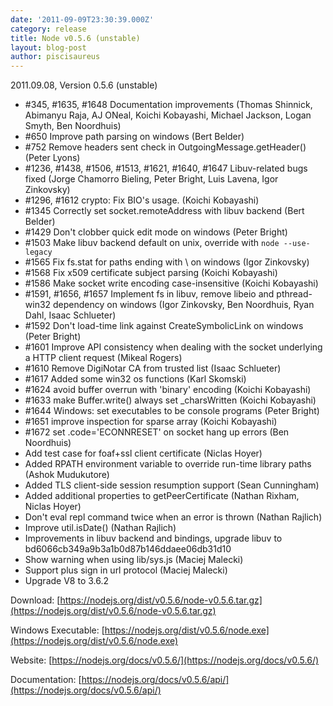 ```yaml
---
date: '2011-09-09T23:30:39.000Z'
category: release
title: Node v0.5.6 (unstable)
layout: blog-post
author: piscisaureus
---
```


2011.09.08, Version 0.5.6 (unstable)

- #345, #1635, #1648 Documentation improvements (Thomas Shinnick, Abimanyu Raja, AJ ONeal, Koichi Kobayashi, Michael Jackson, Logan Smyth, Ben Noordhuis)
- #650 Improve path parsing on windows (Bert Belder)
- #752 Remove headers sent check in OutgoingMessage.getHeader() (Peter Lyons)
- #1236, #1438, #1506, #1513, #1621, #1640, #1647 Libuv-related bugs fixed (Jorge Chamorro Bieling, Peter Bright, Luis Lavena, Igor Zinkovsky)
- #1296, #1612 crypto: Fix BIO's usage. (Koichi Kobayashi)
- #1345 Correctly set socket.remoteAddress with libuv backend (Bert Belder)
- #1429 Don't clobber quick edit mode on windows (Peter Bright)
- #1503 Make libuv backend default on unix, override with `node --use-legacy`
- #1565 Fix fs.stat for paths ending with \\ on windows (Igor Zinkovsky)
- #1568 Fix x509 certificate subject parsing (Koichi Kobayashi)
- #1586 Make socket write encoding case-insensitive (Koichi Kobayashi)
- #1591, #1656, #1657 Implement fs in libuv, remove libeio and pthread-win32 dependency on windows (Igor Zinkovsky, Ben Noordhuis, Ryan Dahl, Isaac Schlueter)
- #1592 Don't load-time link against CreateSymbolicLink on windows (Peter Bright)
- #1601 Improve API consistency when dealing with the socket underlying a HTTP client request (Mikeal Rogers)
- #1610 Remove DigiNotar CA from trusted list (Isaac Schlueter)
- #1617 Added some win32 os functions (Karl Skomski)
- #1624 avoid buffer overrun with 'binary' encoding (Koichi Kobayashi)
- #1633 make Buffer.write() always set \_charsWritten (Koichi Kobayashi)
- #1644 Windows: set executables to be console programs (Peter Bright)
- #1651 improve inspection for sparse array (Koichi Kobayashi)
- #1672 set .code='ECONNRESET' on socket hang up errors (Ben Noordhuis)
- Add test case for foaf+ssl client certificate (Niclas Hoyer)
- Added RPATH environment variable to override run-time library paths (Ashok Mudukutore)
- Added TLS client-side session resumption support (Sean Cunningham)
- Added additional properties to getPeerCertificate (Nathan Rixham, Niclas Hoyer)
- Don't eval repl command twice when an error is thrown (Nathan Rajlich)
- Improve util.isDate() (Nathan Rajlich)
- Improvements in libuv backend and bindings, upgrade libuv to bd6066cb349a9b3a1b0d87b146ddaee06db31d10
- Show warning when using lib/sys.js (Maciej Malecki)
- Support plus sign in url protocol (Maciej Malecki)
- Upgrade V8 to 3.6.2

Download: [https://nodejs.org/dist/v0.5.6/node-v0.5.6.tar.gz](https://nodejs.org/dist/v0.5.6/node-v0.5.6.tar.gz)

Windows Executable: [https://nodejs.org/dist/v0.5.6/node.exe](https://nodejs.org/dist/v0.5.6/node.exe)

Website: [https://nodejs.org/docs/v0.5.6/](https://nodejs.org/docs/v0.5.6/)

Documentation: [https://nodejs.org/docs/v0.5.6/api/](https://nodejs.org/docs/v0.5.6/api/)
